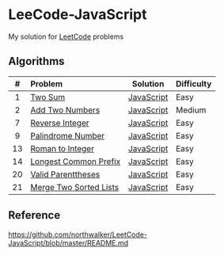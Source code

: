 # LeeCode-JavaScript
My solution for [LeetCode](https://leetcode.com/) problems

## Algorithms

|   #   |     Problem   |  Solution  | Difficulty |
|:-----:|:--------------|:----------:|:-----------|
|  1   | [Two Sum](https://leetcode.com/problems/two-sum)| [JavaScript](./algorithms/1-two-sum.js) | Easy |
|  2   | [Add Two Numbers](https://leetcode.com/problems/add-two-numbers) | [JavaScript](./algorithms/2-add-two-numbers.js) | Medium |
|  7   | [Reverse Integer](https://leetcode.com/problems/reverse-integer) | [JavaScript](./algorithms/7-reverse-integer.js) | Easy |
|  9   | [Palindrome Number](https://leetcode.com/problems/palindrome-number) | [JavaScript](./algorithms/9-palindrom-number.js) | Easy |
|  13  | [Roman to Integer](https://leetcode.com/problems/roman-to-integer/) | [JavaScript](./algorithms/13-roman-to-integer.js) | Easy |
|  14  | [Longest Common Prefix](https://leetcode.com/problems/longest-common-prefix/) | [JavaScript](./algorithms/14-longest-common-prefix.js) | Easy |
|  20  | [Valid Parenttheses](https://leetcode.com/problems/valid-parentheses/) | [JavaScript](./algorithms/20-valid-parentheses.js) | Easy |
|  21  | [Merge Two Sorted Lists](https://leetcode.com/problems/merge-two-sorted-lists/) | [JavaScript](./algorithms/21-merge-two-sorted-lists.js) | Easy |


## Reference
https://github.com/northwalker/LeetCode-JavaScript/blob/master/README.md